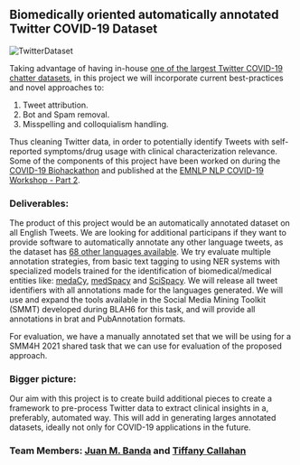 ## Biomedically oriented automatically annotated Twitter COVID-19 Dataset

![TwitterDataset](http://www.panacealab.org/covid19/tweets_plot.png)

Taking advantage of having in-house [one of the largest Twitter COVID-19 chatter datasets](https://doi.org/10.5281/zenodo.3723939), in this project we will incorporate current best-practices and novel approaches to:
1. Tweet attribution.
2. Bot and Spam removal.
3. Misspelling and colloquialism handling.

Thus cleaning Twitter data, in order to potentially identify Tweets with self-reported symptoms/drug usage with clinical characterization relevance. Some of the components of this project have been worked on during the [COVID-19 Biohackathon](https://github.com/thepanacealab/covid19_biohackathon) and published at the [EMNLP NLP COVID-19 Workshop - Part 2](http://dx.doi.org/10.18653/v1/2020.nlpcovid19-2.25).

### Deliverables:

The product of this project would be an automatically annotated dataset on all English Tweets. We are looking for additional participans if they want to provide software to automatically annotate any other language tweets, as the dataset has [68 other languages available](http://www.panacealab.org/covid19/). We try evaluate multiple annotation strategies, from basic text tagging to using NER systems with specialized models trained for the identification of biomedical/medical entities like: [medaCy](https://github.com/NLPatVCU/medaCy), [medSpacy](https://github.com/medspacy/medspacy) and [SciSpacy](https://allenai.github.io/scispacy/). 
We will release all tweet identifiers with all annotations made for the languages generated. We will use and expand the tools available in the Social Media Mining Toolkit (SMMT) developed during BLAH6 for this task, and will provide all annotations in brat and PubAnnotation formats.

For evaluation, we have a manually annotated set that we will be using for a SMM4H 2021  shared task that we can use for evaluation of the proposed approach.

### Bigger picture:
 Our aim with this project is to create build additional pieces to create a framework to pre-process Twitter data to extract clinical insights in a, preferably, automated way. This will add in generating larges annotated datasets, ideally not only for COVID-19 applications in the future.  

### Team Members: [Juan M. Banda](http://www.jmbanda.com/) and [Tiffany Callahan](http://tiffanycallahan.com/)
